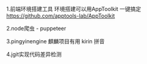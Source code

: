 1.前端环境搭建工具
环境搭建可以用AppToolkit 一键搞定 https://github.com/apptools-lab/AppToolkit

2.node爬虫 - puppeteer

3.pingyinengine  麒麟项目有用 kirin 拼音

4.jgit实现代码差异检测